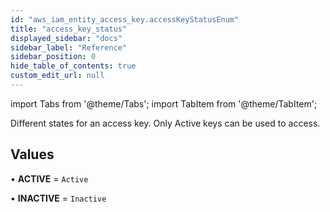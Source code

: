 ```yaml
---
id: "aws_iam_entity_access_key.accessKeyStatusEnum"
title: "access_key_status"
displayed_sidebar: "docs"
sidebar_label: "Reference"
sidebar_position: 0
hide_table_of_contents: true
custom_edit_url: null
---
```


import Tabs from '@theme/Tabs';
import TabItem from '@theme/TabItem';

Different states for an access key. Only Active keys can be used to access.

## Values

• **ACTIVE** = `Active`

• **INACTIVE** = `Inactive`

